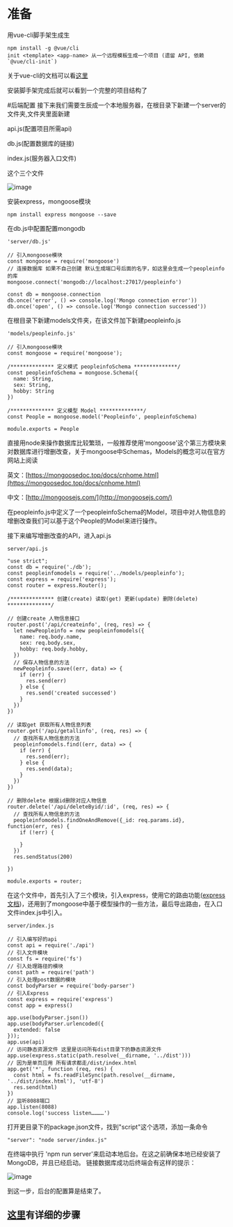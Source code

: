 # 准备
用vue-cli脚手架生成生

	npm install -g @vue/cli
	init <template> <app-name> 从一个远程模板生成一个项目 (遗留 API, 依赖 `@vue/cli-init`)
关于vue-cli的文档可以看[这里](https://github.com/vuejs/vue-docs-zh-cn/blob/master/vue-cli/cli.md)

安装脚手架完成后就可以看到一个完整的项目结构了

#后端配置
接下来我们需要生辰成一个本地服务器，在根目录下新建一个server的文件夹,文件夹里面新建

api.js(配置项目所需api)

db.js(配置数据库的链接)

index.js(服务器入口文件)

这个三个文件

![image](http://pdfetjd6h.bkt.clouddn.com/mongooseimg2.png)

安装express，mongoose模块

	npm install express mongoose --save

在db.js中配置配置mongodb

	'server/db.js'

	// 引入mongoose模块
	const mongoose = require('mongoose')
	// 连接数据库 如果不自己创建 默认生成端口号后面的名字，如这里会生成一个peopleinfo的库
	mongoose.connect('mongodb://localhost:27017/peopleinfo')

	const db = mongoose.connection
	db.once('error', () => console.log('Mongo connection error'))
	db.once('open', () => console.log('Mongo connection successed'))
在根目录下新建models文件夹，在该文件加下新建peopleinfo.js

	'models/peopleinfo.js'

	// 引入mongoose模块
	const mongoose = require('mongoose');

	/************** 定义模式 peopleinfoSchema **************/
	const peopleinfoSchema = mongoose.Schema({
	  name: String,
	  sex: String,
	  hobby: String
	})

	/************** 定义模型 Model **************/
	const People = mongoose.model('Peopleinfo', peopleinfoSchema)

	module.exports = People

直接用node来操作数据库比较繁琐，一般推荐使用'mongoose'这个第三方模块来对数据库进行增删改查，关于mongoose中Schemas，Models的概念可以在官方网站上阅读

英文：[https://mongoosedoc.top/docs/cnhome.html](https://mongoosedoc.top/docs/cnhome.html)

中文：[http://mongoosejs.com/](http://mongoosejs.com/)

在peopleinfo.js中定义了一个peopleinfoSchema的Model，项目中对人物信息的增删改查我们可以基于这个People的Model来进行操作。

接下来编写增删改查的API，进入api.js

```
server/api.js

"use strict";
const db = require('./db');
const peopleinfomodels = require('../models/peopleinfo');
const express = require('express');
const router = express.Router();

/************** 创建(create) 读取(get) 更新(update) 删除(delete) **************/

// 创建create 人物信息接口
router.post('/api/createinfo', (req, res) => {
  let newPeopleinfo = new peopleinfomodels({
    name: req.body.name,
    sex: req.body.sex,
    hobby: req.body.hobby,
  })
  // 保存人物信息的方法
  newPeopleinfo.save((err, data) => {
    if (err) {
      res.send(err)
    } else {
      res.send('created successed')
    }
  })
})

// 读取get 获取所有人物信息列表
router.get('/api/getallinfo', (req, res) => {
  // 查找所有人物信息的方法
  peopleinfomodels.find((err, data) => {
    if (err) {
      res.send(err);
    } else {
      res.send(data);
    }
  })
})

// 删除delete 根据id删除对应人物信息
router.delete('/api/deleteByid/:id', (req, res) => {
  // 查找所有人物信息的方法
  peopleinfomodels.findOneAndRemove({_id: req.params.id}, function(err, res) {
    if (!err) {

    }
  })
  res.sendStatus(200)

})

module.exports = router;
```
在这个文件中，首先引入了三个模块，引入express，使用它的路由功能([express 文档](http://www.expressjs.com.cn))，还用到了mongoose中基于模型操作的一些方法，最后导出路由，在入口文件index.js中引入。

```
server/index.js

// 引入编写好的api
const api = require('./api')
// 引入文件模块
const fs = require('fs')
// 引入处理路径的模块
const path = require('path')
// 引入处理post数据的模块
const bodyParser = require('body-parser')
// 引入Express
const express = require('express')
const app = express()

app.use(bodyParser.json())
app.use(bodyParser.urlencoded({
  extended: false
}));
app.use(api)
// 访问静态资源文件 这里是访问所有dist目录下的静态资源文件
app.use(express.static(path.resolve(__dirname, '../dist')))
// 因为是单页应用 所有请求都走/dist/index.html
app.get('*', function (req, res) {
  const html = fs.readFileSync(path.resolve(__dirname, '../dist/index.html'), 'utf-8')
  res.send(html)
})
// 监听8088端口
app.listen(8088)
console.log('success listen…………')

```
打开更目录下的package.json文件，找到"script"这个选项，添加一条命令

	"server": "node server/index.js"

在终端中执行 'npm run server'来启动本地后台。在这之前确保本地已经安装了MongoDB，并且已经启动。
链接数据库成功后终端会有这样的提示：

![image](http://pdfetjd6h.bkt.clouddn.com/mongooseimg1.png)   

到这一步，后台的配置算是结束了。


[这里](https://drakecb.cn/javascript/2018/05/25/node+express+vue+mongodb%E5%AE%9E%E7%8E%B0%E5%89%8D%E5%90%8E%E7%AB%AF%E4%BA%A4%E4%BA%92.html)有详细的步骤
---
